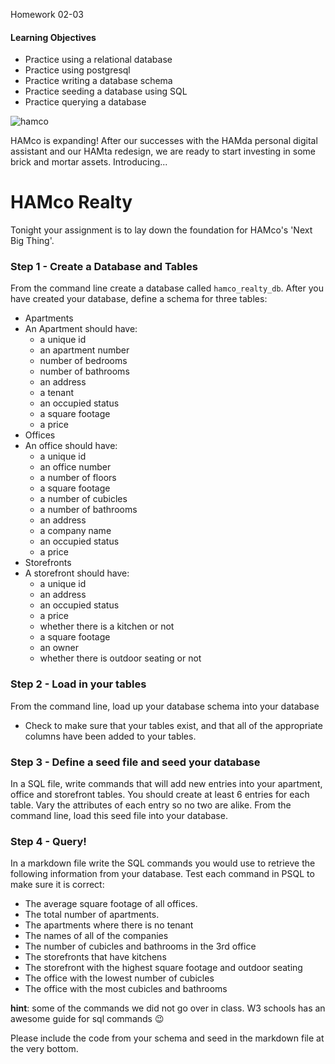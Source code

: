 Homework 02-03

#### Learning Objectives
- Practice using a relational database
- Practice using postgresql
- Practice writing a database schema
- Practice seeding a database using SQL
- Practice querying a database

![hamco](http://www.marcellusonmainstreet.org/uploads/businesses/logos/1c6cd25a-ebbb-4213-9c30-135e16cbc7a6.jpg)

HAMco is expanding! After our successes with the HAMda personal digital assistant and our HAMta redesign, we are ready to start investing in some brick and mortar assets. Introducing...

# HAMco Realty

Tonight your assignment is to lay down the foundation for HAMco's 'Next Big Thing'.

### Step 1 - Create a Database and Tables
From the command line create a database called `hamco_realty_db`. After you have created your database, define a schema for three tables:

- Apartments
 - An Apartment should have:
   - a unique id
   - an apartment number
   - number of bedrooms
   - number of bathrooms
   - an address
   - a tenant
   - an occupied status
   - a square footage
   - a price
- Offices
 - An office should have:
   - a unique id
   - an office number
   - a number of floors
   - a square footage
   - a number of cubicles
   - a number of bathrooms
   - an address
   - a company name
   - an occupied status
   - a price
- Storefronts
 - A storefront should have:
   - a unique id
   - an address
   - an occupied status
   - a price
   - whether there is a kitchen or not
   - a square footage
   - an owner
   - whether there is outdoor seating or not

### Step 2 - Load in your tables
From the command line, load up your database schema into your database
- Check to make sure that your tables exist, and that all of the appropriate columns have been added to your tables.

### Step 3 - Define a seed file and seed your database
In a SQL file, write commands that will add new entries into your apartment, office and storefront tables. You should create at least 6 entries for each table. Vary the attributes of each entry so no two are alike. From the command line, load this seed file into your database.

### Step 4 - Query!

In a markdown file write the SQL commands you would use to retrieve the following information from your database. Test each command in PSQL to make sure it is correct:

- The average square footage of all offices.
- The total number of apartments.
- The apartments where there is no tenant
- The names of all of the companies
- The number of cubicles and bathrooms in the 3rd office
- The storefronts that have kitchens
- The storefront with the highest square footage and outdoor seating
- The office with the lowest number of cubicles
- The office with the most cubicles and bathrooms

__hint__: some of the commands we did not go over in class. W3 schools has an awesome guide for sql commands :wink:

Please include the code from your schema and seed in the markdown file at the very bottom.
